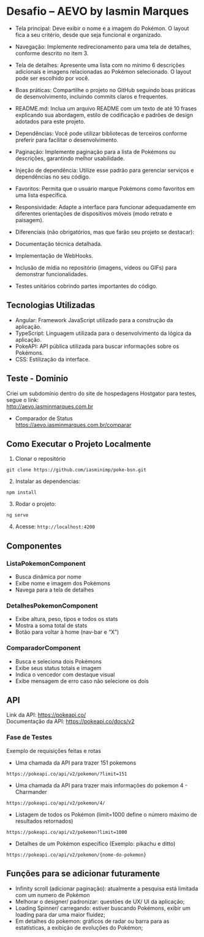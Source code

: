# Desafio – AEVO by Iasmin Marques

- Tela principal: Deve exibir o nome e a imagem do Pokémon. O layout fica a seu critério, desde que seja funcional e organizado.

- Navegação: Implemente redirecionamento para uma tela de detalhes, conforme descrito no item 3.

- Tela de detalhes: Apresente uma lista com no mínimo 6 descrições adicionais e imagens relacionadas ao Pokémon selecionado. O layout pode ser escolhido por você.

- Boas práticas: Compartilhe o projeto no GitHub seguindo boas práticas de desenvolvimento, incluindo commits claros e frequentes.

- README.md: Inclua um arquivo README com um texto de até 10 frases explicando sua abordagem, estilo de codificação e padrões de design adotados para este projeto.

- Dependências: Você pode utilizar bibliotecas de terceiros conforme preferir para facilitar o desenvolvimento.

- Paginação: Implemente paginação para a lista de Pokémons ou descrições, garantindo melhor usabilidade.

- Injeção de dependência: Utilize esse padrão para gerenciar serviços e dependências no seu código.

- Favoritos: Permita que o usuário marque Pokémons como favoritos em uma lista específica.

- Responsividade: Adapte a interface para funcionar adequadamente em diferentes orientações de dispositivos móveis (modo retrato e paisagem).

- Diferenciais (não obrigatórios, mas que farão seu projeto se destacar):
- Documentação técnica detalhada.
- Implementação de WebHooks.
- Inclusão de mídia no repositório (imagens, vídeos ou GIFs) para demonstrar funcionalidades.
- Testes unitários cobrindo partes importantes do código.

## Tecnologias Utilizadas <br/>

- Angular: Framework JavaScript utilizado para a construção da aplicação.
- TypeScript: Linguagem utilizada para o desenvolvimento da lógica da aplicação.
- PokeAPI: API pública utilizada para buscar informações sobre os Pokémons.
- CSS: Estilização da interface. <br/>

## Teste - Dominio

Criei um subdomínio dentro do site de hospedagens Hostgator para testes, segue o link: </br>
http://aevo.iasminmarques.com.br

- Comparador de Status </br>
  https://aevo.iasminmarques.com.br/comparar

## Como Executar o Projeto Localmente <br/>

1. Clonar o repositório

```
git clone https://github.com/iasminimp/poke-bsn.git
```

2. Instalar as dependencias:

```
npm install
```

3. Rodar o projeto:

```
ng serve
```

4. Acesse: `http://localhost:4200`

## Componentes <br/>

### ListaPokemonComponent

- Busca dinâmica por nome
- Exibe nome e imagem dos Pokémons
- Navega para a tela de detalhes <br/>

### DetalhesPokemonComponent <br/>

- Exibe altura, peso, tipos e todos os stats
- Mostra a soma total de stats
- Botão para voltar à home (nav-bar e “X”)

### ComparadorComponent <br/>

- Busca e seleciona dois Pokémons
- Exibe seus status totais e imagem
- Indica o vencedor com destaque visual
- Exibe mensagem de erro caso não selecione os dois <br/>

## API

Link da API: https://pokeapi.co/ </br>
Documentação da API: https://pokeapi.co/docs/v2

### Fase de Testes

Exemplo de requisições feitas e rotas

- Uma chamada da API para trazer 151 pokemons

```
https://pokeapi.co/api/v2/pokemon/?limit=151
```

- Uma chamada da API para trazer mais informações do pokemon 4 - Charmander

```
https://pokeapi.co/api/v2/pokemon/4/
```

- Listagem de todos os Pokémon (limit=1000 define o número máximo de resultados
  retornados)

```
https://pokeapi.co/api/v2/pokemon?limit=1000
```

- Detalhes de um Pokémon específico (Exemplo: pikachu e ditto)

```
https://pokeapi.co/api/v2/pokemon/{nome-do-pokemon}
```

## Funções para se adicionar futuramente

- Infinity scroll (adicionar paginação): atualmente a pesquisa está limitada com um
  numero de Pokémon
- Melhorar o designer/ padronizar: questões de UX/ UI da aplicação;
- Loading Spinner/ carregando: estiver buscando Pokémons, exibir um loading para dar
  uma maior fluidez;
- Em detalhes do pokemon: gráficos de radar ou barra para as estatísticas, a exibição de
  evoluções do Pokémon;
